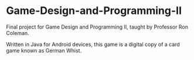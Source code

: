 Game-Design-and-Programming-II
==============================

Final project for Game Design and Programming II, taught by Professor Ron Coleman.

Written in Java for Android devices, this game is a digital copy of a card game known as German Whist.
